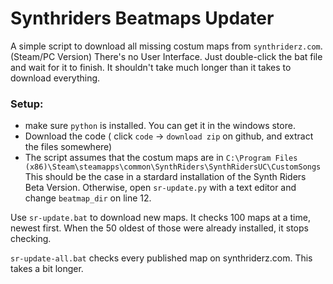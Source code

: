 # Synthriders Beatmaps Updater
A simple script to download all missing costum maps from `synthriderz.com`. (Steam/PC Version)
There's no User Interface. Just double-click the bat file and wait for it to finish.
It shouldn't take much longer than it takes to download everything.

### Setup:
- make sure `python` is installed. You can get it in the windows store.
- Download the code ( click `code` -> `download zip` on github, and extract the files somewhere)
- The script assumes that the costum maps are in `C:\Program Files (x86)\Steam\steamapps\common\SynthRiders\SynthRidersUC\CustomSongs`
  This should be the case in a stardard installation of the Synth Riders Beta Version.
  Otherwise, open `sr-update.py` with a text editor and change `beatmap_dir` on line 12.

Use `sr-update.bat` to download new maps.
It checks 100 maps at a time, newest first. When the 50 oldest of those were already installed, it stops checking.

`sr-update-all.bat` checks every published map on synthriderz.com. This takes a bit longer.
